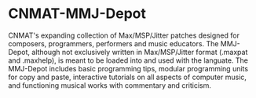 CNMAT-MMJ-Depot
===============

CNMAT's expanding collection of Max/MSP/Jitter patches designed for composers, programmers, performers and music educators. The MMJ-Depot, although not exclusively written in Max/MSP/Jitter format (.maxpat and .maxhelp), is meant to be loaded into and used with the languate.  The MMJ-Depot includes basic programming tips, modular programming units for copy and paste, interactive tutorials on all aspects of computer music, and functioning musical works with commentary and criticism. 
